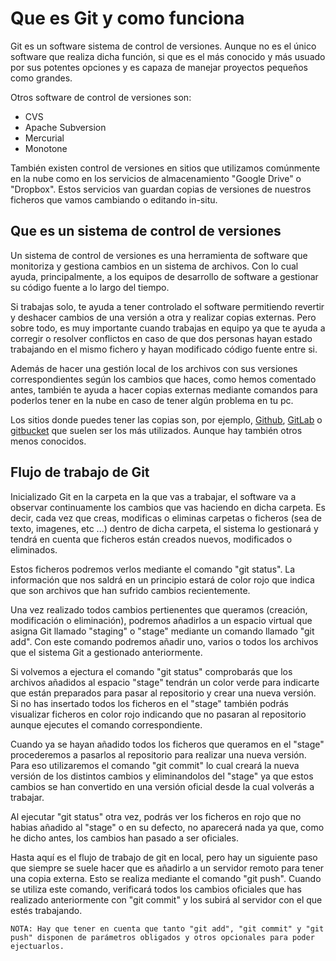 # Que es Git y como funciona #
Git es un software sistema de control de versiones. Aunque no es el único software que realiza dicha función, si que es el más conocido y más usuado por sus potentes opciones y es capaza de manejar proyectos pequeños como grandes.

Otros software de control de versiones son:

- CVS
- Apache Subversion
- Mercurial
- Monotone

También existen control de versiones en sitios que utilizamos comúnmente en la nube como en los servicios de almacenamiento "Google Drive" o "Dropbox". Estos servicios van guardan copias de versiones de nuestros ficheros que vamos cambiando o editando in-situ.

## Que es un sistema de control de versiones ##

Un sistema de control de versiones es una herramienta de software que monitoriza y gestiona cambios en un sistema de archivos. Con lo cual ayuda, principalmente, a los equipos de desarrollo de software a gestionar su código fuente a lo largo del tiempo.

Si trabajas solo, te ayuda a tener controlado el software permitiendo revertir y deshacer cambios de una versión a otra y realizar copias externas. Pero sobre todo, es muy importante cuando trabajas en equipo ya que te ayuda a corregir o resolver conflictos en caso de que dos personas hayan estado trabajando en el mismo fichero y hayan modificado código fuente entre si.

Además de hacer una gestión local de los archivos con sus versiones correspondientes según los cambios que haces, como hemos comentado antes, también te ayuda a hacer copias externas mediante comandos para poderlos tener en la nube en caso de tener algún problema en tu pc. 

Los sitios donde puedes tener las copias son, por ejemplo, [Github](https://github.com/), [GitLab](https://about.gitlab.com/) o [gitbucket](https://bitbucket.org/) que suelen ser los más utilizados. Aunque hay también otros menos conocidos.

## Flujo de trabajo de Git ##
Inicializado Git en la carpeta en la que vas a trabajar, el software va a observar continuamente los cambios que vas haciendo en dicha carpeta. Es decir, cada vez que creas, modificas o eliminas carpetas o ficheros (sea de texto, imagenes, etc ...) dentro de dicha carpeta, el sistema lo gestionará y tendrá en cuenta que ficheros están creados nuevos, modificados o eliminados. 

Estos ficheros podremos verlos mediante el comando "git status". La información que nos saldrá en un principio estará de color rojo que indica que son archivos que han sufrido cambios recientemente.

Una vez realizado todos cambios pertienentes que queramos (creación, modificación o eliminación), podremos añadirlos a un espacio virtual que asigna Git llamado "staging" o "stage" mediante un comando llamado "git add". Con este comando podremos añadir uno, varios o todos los archivos que el sistema Git a gestionado anteriormente.

Si volvemos a ejectura el comando "git status" comprobarás que los archivos añadidos al espacio "stage" tendrán un color verde para indicarte que están preparados para pasar al repositorio y crear una nueva versión. Si no has insertado todos los ficheros en el "stage" también podrás visualizar ficheros en color rojo indicando que no pasaran al repositorio aunque ejecutes el comando correspondiente.

Cuando ya se hayan añadido todos los ficheros que queramos en el "stage" procederemos a pasarlos al repositorio para realizar una nueva versión. Para eso utilizaremos el comando "git commit" lo cual creará la nueva versión de los distintos cambios y eliminandolos del "stage" ya que estos cambios se han convertido en una versión oficial desde la cual volverás a trabajar.

Al ejecutar "git status" otra vez, podrás ver los ficheros en rojo que no habias añadido al "stage" o en su defecto, no aparecerá nada ya que, como he dicho antes, los cambios han pasado a ser oficiales.

Hasta aquí es el flujo de trabajo de git en local, pero hay un siguiente paso que siempre se suele hacer que es añadirlo a un servidor remoto para tener una copia externa. Esto se realiza mediante el comando "git push". Cuando se utiliza este comando, verificará todos los cambios oficiales que has realizado anteriormente con "git commit" y los subirá al servidor con el que estés trabajando.

    NOTA: Hay que tener en cuenta que tanto "git add", "git commit" y "git push" disponen de parámetros obligados y otros opcionales para poder ejectuarlos.




